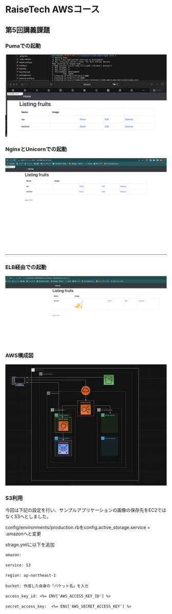 # RaiseTech AWSコース
## 第5回講義課題

### Pumaでの起動
![lecture05](../lecture05/puma.png)


### NginxとUnicornでの起動
![lecture05](../lecture05/Nginx&Unicorn.png)


### ELB経由での起動
![lecture05](../lecture05/banana.png)


### AWS構成図
![lecture05](../lecture05/diagram.png)


### S3利用
 今回は下記の設定を行い、サンプルアプリケーションの画像の保存先をEC2ではなくS3へとしました。

 config/environments/production.rbをconfig.active_storage.service = :amazonへと変更

 strage.ymlに以下を追加

 	amazon:

	service: S3

	region: ap-northeast-1

	bucket: 作成した自身の「バケット名」を入力

	access_key_id: <%= ENV['AWS_ACCESS_KEY_ID'] %>

	secret_access_key:  <%= ENV['AWS_SECRET_ACCESS_KEY'] %>
	
